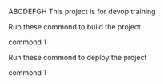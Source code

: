 ABCDEFGH This project is for devop training

Rub these commond to build the project 

commond 1

Run these commond to deploy the project

commond 1

